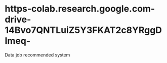 # https-colab.research.google.com-drive-14Bvo7QNTLuiZ5Y3FKAT2c8YRggDImeq-
Data job recommended system
